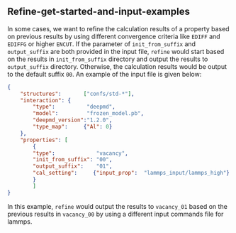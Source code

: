 ## Refine-get-started-and-input-examples

In some cases, we want to refine the calculation results of a property based on previous results by using different convergence criteria like `EDIFF` and `EDIFFG` or higher `ENCUT`. If the parameter of `init_from_suffix` and `output_suffix` are both provided in the input file, `refine` would start based on the results in `init_from_suffix` directory and output the results to `output_suffix` directory. Otherwise, the calculation results would be output to the default suffix `00`. An example of the input file is given below:
```json
{
    "structures":       ["confs/std-*"],
    "interaction": {
        "type":          "deepmd",
        "model":         "frozen_model.pb",
        "deepmd_version":"1.2.0",
        "type_map":     {"Al": 0}
    },
    "properties": [
        {
        "type":             "vacancy",
        "init_from_suffix": "00",
        "output_suffix":    "01",
        "cal_setting":     {"input_prop":  "lammps_input/lammps_high"}
        }
        ]
}
```

In this example, `refine` would output the results to `vacancy_01` based on the previous results in `vacancy_00` by using a different input commands file for lammps.
